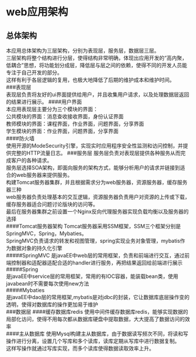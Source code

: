﻿# web应用架构  
## 总体架构  
本应用总体架构为三层架构，分别为表现层，服务层，数据层三层。  
三层架构将整个结构进行分层，使得结构非常明确，体现出应用开发的“高内聚，低耦合”思想，将功能划分成层，降低层与层之间的依赖，使得不同的开发人员能专注于自己开发的部分。  
这样有利于各层逻辑的复用，也极大地降低了后期的维护成本和维护时间。  
###表现层  
表现层负责将友好的ui界面提供给用户，并且收集用户请求，以及处理数据层返回的结果进行展示。
####用户界面  
本应用表现层主要分为三个模块的界面：  
公共模块的界面：消息查收接收界面，身份认证界面  
教师模块的界面：课程界面，作业界面，问题界面，分享界面  
学生模块的界面：作业界面，问题界面，分享界面  
####防火墙  
使用开源的ModeSecurity引擎，实现实时应用程序安全性监测和访问控制，并提供完整的HTTP流量日志。
###服务层
服务层负责对表现层提供各种服务从而完成客户的各种请求。  
服务层选择SOA架构，即面向服务的架构方式，能够分析用户的请求并链接到适合的web服务器来提供服务。  
构建Tomcat服务器集群，并且根据需求分为web服务器，资源服务器，缓存服务器三种  
web服务器负责处理基本的交互逻辑，资源服务器负责用户对资源的上传或下载，缓存服务器适合问题讨论版块的访问等。  
最后在服务器集群之前设置一个Nginx反向代理服务器实现负载均衡以及服务器的选择  
####Tomcat服务器架构
Tomcat服务器采用SSM框架，SSM三个框架分别是SpringMVC，Spring，Mybaties。  
SpringMVC负责请求的转发和视图管理，spring实现业务对象管理，mybatis作为数据对象的持久化引擎  
#####SpringMVC
是javaEE中web层的常用框架，负责和前端进行交互，通过前端控制器和适配器适配合适的handler进行服务，再把结果返回给前端进行展示  
#####Spring  
是javaEE中service层的常用框架，常用的有IOC容器，能装载bean类，使用javabean时不需要每次使用new方法  
#####Mybaties  
是javaEE中dao层的常用框架,mybatis是对jdbc的封装，它让数据库底层操作变的透明，使得对数据库的操作更加易于维护  
###数据层
####缓存数据库redis
使用中间件缓存数据库redis，能够实现数据的局部化访问，使得不用每次都从数据库硬盘中提取数据，大大提高了数据访问的效率  
####主从数据库
使用Mysql构建主从数据库，由于数据读写频次不同，将读和写操作进行分离，设置几个写库和多个读库，读库定期从写库中进行数据复制。  
这样写操作就通过写库实现，而多个读库使得数据读取效率上升。
